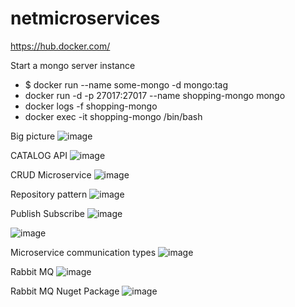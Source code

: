 # netmicroservices


https://hub.docker.com/

Start a mongo server instance
- $ docker run --name some-mongo -d mongo:tag
- docker run -d -p 27017:27017 --name shopping-mongo mongo
- docker logs -f shopping-mongo
- docker exec -it shopping-mongo /bin/bash

Big picture
![image](https://user-images.githubusercontent.com/115392816/204118464-82115812-dbd6-4afa-9513-33f0f8863bac.png)


CATALOG API
![image](https://user-images.githubusercontent.com/115392816/198754742-19ec008a-fd67-4d78-82a2-c891f9bf6d2e.png)

CRUD Microservice
![image](https://user-images.githubusercontent.com/115392816/198754783-ab6bb0a6-86ef-42f2-aa39-6e0b83f59678.png)

Repository pattern
![image](https://user-images.githubusercontent.com/115392816/198757993-a556ac13-fcc3-419f-a959-a301dafa09c4.png)

Publish Subscribe
![image](https://user-images.githubusercontent.com/115392816/204116332-3449e969-9ac6-4667-968f-602f66c9a149.png)

![image](https://user-images.githubusercontent.com/115392816/204116338-a59bb01a-0b7d-4057-9221-152603d82228.png)

Microservice communication types
![image](https://user-images.githubusercontent.com/115392816/204116436-09e4d507-1018-48fa-8a14-4041e8e00f92.png)

Rabbit MQ
![image](https://user-images.githubusercontent.com/115392816/204116554-6d796cc0-4356-4122-860f-dcab7ef940f4.png)

Rabbit MQ Nuget Package
![image](https://user-images.githubusercontent.com/115392816/204117058-64f1c608-84b5-4bf4-abd3-53bbef0beb12.png)

